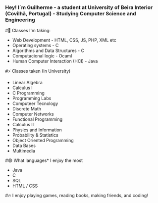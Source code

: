 ### Hey! I´m Guilherme - a student at University of Beira Interior (Covilhã, Portugal) - Studying Computer Science and Engineering

#📓 Classes I'm taking:

- Web Development - HTML, CSS, JS, PHP, XML etc
- Operating systems - C
- Algorithms and Data Structures - C
- Computacional logic - Ocaml
- Human Computer Interaction (HCI)  - Java

#⚡ Classes taken (In University)

- Linear Algebra
- Calculus I
- C Programming
- Programming Labs
- Computeer Tecnology
- Discrete Math
- Computer Networks
- Functional Programming
- Calculus II
- Physics and Information
- Probability & Statistics
- Object Oriented Programming
- Data Bases
- Multimedia

#😄 What languages* I enjoy the most

- Java
- C
- SQL
- HTML / CSS

#🔥 I enjoy playing games, reading books, making friends, and coding!


<!--
**GuilhermeTeixeira13/GuilhermeTeixeira13** is a ✨ _special_ ✨ repository because its `README.md` (this file) appears on your GitHub profile.

Here are some ideas to get you started:

- 🔭 I’m currently working on ...
- 🌱 I’m currently learning ...
- 👯 I’m looking to collaborate on ...
- 🤔 I’m looking for help with ...
- 💬 Ask me about ...
- 📫 How to reach me: ...
- 😄 Pronouns: ...
- ⚡ Fun fact: ...
-->
